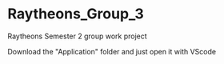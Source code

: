 # Raytheons_Group_3
Raytheons Semester 2 group work project

Download the "Application" folder and just open it with VScode 
